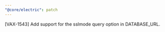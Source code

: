 ```yaml
---
"@core/electric": patch
---
```


[VAX-1543] Add support for the sslmode query option in DATABASE_URL.
